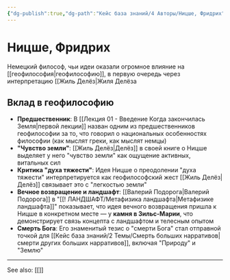 ```yaml
---
{"dg-publish":true,"dg-path":"Кейс база знаний/4 Авторы/Ницше, Фридрих","permalink":"/kejs-baza-znanij/4-avtory/niczshe-fridrih/"}
---
```


# Ницше, Фридрих

Немецкий философ, чьи идеи оказали огромное влияние на [[геофилософия\|геофилософию]], в первую очередь через интерпретацию [[Жиль Делёз|Жиля Делёза

## Вклад в геофилософию
- **Предшественник**: В [[Лекция 01 - Введение Когда закончилась Земля\|первой лекции]] назван одним из предшественников геофилософии за то, что говорил о национальных особенностях философии (как мыслят греки, как мыслят немцы)
- **"Чувство земли"**: [[Жиль Делёз\|Делёз]] в своей книге о Ницше выделяет у него "чувство земли" как ощущение активных, витальных сил
- **Критика "духа тяжести"**: Идея Ницше о преодолении "духа тяжести" интерпретируется как геофилософский жест [[Жиль Делёз\|Делёз]] связывает это с "легкостью земли"
- **Вечное возвращение и ландшафт**: [[Валерий Подорога\|Валерий Подорога]] в "[[! ЛАНДШАФТ/Метафизика ландшафта\|Метафизике ландшафта]]" показывает, что идея вечного возвращения пришла к Ницше в конкретном месте — у **камня в Зильс-Марии**, что демонстрирует связь концепта с ландшафтом и телесным опытом
- **Смерть Бога**: Его знаменитый тезис о "смерти Бога" стал отправной точкой для [[Кейс база знаний/2 Темы/Смерть больших нарративов\|смерти других больших нарративов]], включая "Природу" и "Землю"






---
See also:
[[]]

